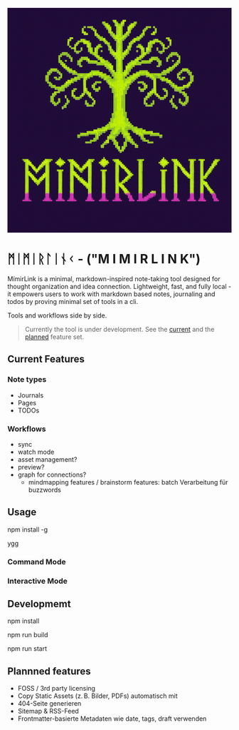![alt text](logo.png)

# ᛗᛁᛗᛁᚱᛚᛁᚾᚲ - ("M I M I R L I N K")

MímirLink is a minimal, markdown-inspired note-taking tool designed for thought organization and idea connection. Lightweight, fast, and fully local - it empowers users to work with markdown based notes, journaling and todos by proving minimal set of tools in a cli.

Tools and workflows side by side.

> Currently the tool is under development.
> See the [current](#current-features) and the [planned](#plannned-features) feature set.

## Current Features

### Note types

- Journals
- Pages
- TODOs

### Workflows

- sync
- watch mode
- asset management?
- preview?
- graph for connections?
  - mindmapping features / brainstorm features: batch Verarbeitung für buzzwords

## Usage

npm install -g

ygg

### Command Mode

### Interactive Mode

## Developmemt

npm install

npm run build

npm run start

## Plannned features

- FOSS / 3rd party licensing
- Copy Static Assets (z. B. Bilder, PDFs) automatisch mit
- 404-Seite generieren
- Sitemap & RSS-Feed
- Frontmatter-basierte Metadaten wie date, tags, draft verwenden
